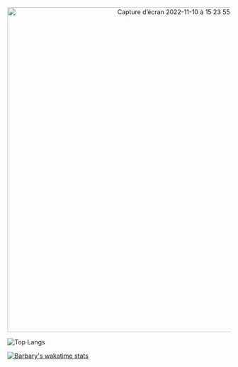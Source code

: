 <div align="center"><center><img width="735" alt="Capture d’écran 2022-11-10 à 15 23 55" src="https://user-images.githubusercontent.com/63285673/201116913-927307e8-1921-4035-81cd-47d60c5ffcc6.png"></center></div>


![Top Langs](https://github-readme-stats.vercel.app/api/top-langs/?username=Barbary-Theo&layout=compact) 


[![Barbary's wakatime stats](https://github-readme-stats.vercel.app/api/wakatime?username=Barbabidule)](https://wakatime.com/@Barbabidule)
